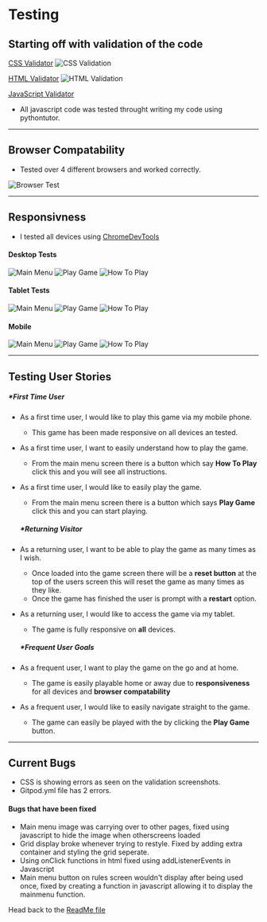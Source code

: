 # Testing

## Starting off with validation of the code

[CSS Validator](https://jigsaw.w3.org/css-validator/)
![CSS Validation]()

[HTML Validator](https://validator.w3.org/)
![HTML Validation](documents/testing//html.PNG) 

[JavaScript Validator](http://pythontutor.com/visualize.html#mode=edit)
- All javascript code was tested throught writing my code using pythontutor.


---

## Browser Compatability

- Tested over 4 different browsers and worked correctly.

![Browser Test](documents/testing//browsercheck.PNG)

---

## Responsivness

- I tested all devices using [ChromeDevTools](https://developer.chrome.com/docs/devtools/)

#### Desktop Tests

![Main Menu](documents/screenshots//Screenshot1.png)
![Play Game](documents/screenshots//Screenshot3.png)
![How To Play](documents/screenshots//Screenshot4.png)

#### Tablet Tests

![Main Menu](documents/screenshots//Screenshot5.png)
![Play Game](documents/screenshots//Screenshot6.png)
![How To Play](documents/screenshots//Screenshot7.png)

#### Mobile 

![Main Menu](documents/screenshots//Screenshot8.png)
![Play Game](documents/screenshots//Screenshot9.png)
![How To Play](documents/screenshots//Screenshot0.png)

---

## Testing User Stories

##### *First Time User
- As a first time user, I would like to play this game via my mobile phone.
   * This game has been made responsive on all devices an tested. 
- As a first time user, I want to easily understand how to play the game.
   * From the main menu screen there is a button which say **How To Play** click this and you will see all instructions.
- As a first time user, I would like to easily play the game.
   * From the main menu screen there is a button which says **Play Game** click this and you can start playing.

  ##### *Returning Visitor
- As a returning user, I want to be able to play the game as many times as I wish.
   * Once loaded into the game screen there will be a **reset button** at the top of the users screen this will reset the game 
     as many times as they like.
   * Once the game has finished the user is prompt with a **restart** option.
- As a returning user, I would like to access the game via my tablet.
   * The game is fully responsive on **all** devices.

  ##### *Frequent User Goals
- As a frequent user, I want to play the game on the go and at home.
   * The game is easily playable home or away due to **responsiveness** for all devices and **browser compatability**
- As a frequent user, I would like to easily navigate straight to the game.
   * The game can easily be played with the by clicking the **Play Game** button.

---

## Current Bugs
- CSS is showing errors as seen on the validation screenshots.
- Gitpod.yml file has 2 errors.


#### Bugs that have been fixed
- Main menu image was carrying over to other pages, fixed using javascript to hide the image when otherscreens loaded
- Grid display broke whenever trying to restyle. Fixed by adding extra container and styling the grid seperate.
- Using onClick functions in html fixed using addListenerEvents in Javascript
- Main menu button on rules screen wouldn't display after being used once, fixed by creating a function in javascript allowing it to display the mainmenu function.


Head back to the [ReadMe file](README.md)
